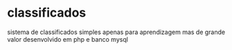 # classificados
sistema de classificados simples apenas para aprendizagem mas de grande valor desenvolvido em php e banco mysql
